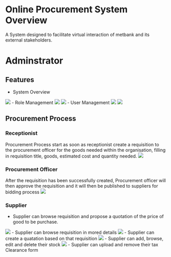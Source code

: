 # Online Procurement System Overview
A System designed to facilitate virtual interaction of metbank and its external stakeholders.

# Adminstrator

## Features
- System Overview
<img  src="/public/img/overview.png"/> 
- Role Management
<img  src="/public/img/roleindex.png"/> 
<img  src="/public/img/addrole.png"/> 
- User Management
<img  src="/public/img/userindex.png"/>
<img  src="/public/img/useraddrole.png"/>

## Procurement Process

### Receptionist
Procurement Process start as soon as receptionist create a requisition to the procurement officer for the goods needed within the organisation, filling in requisition title, goods, estimated cost and quantity needed.
<img  src="/public/img/1.png"/> 

### Procurement Officer
After the requisition has been successfully created, Procurement officer will then approve the requisition and it will then be published to suppliers for bidding process
<img  src="/public/img/2.png"/>

### Supplier
 - Supplier can browse requisition and propose a quotation of the price of good to be purchase.
 <img  src="/public/img/4.png"/>
 - Supplier can browse requisition in mored details
 <img  src="/public/img/5.png"/>
  - Supplier can create a quatation based on that requisition
 <img  src="/public/img/5.png"/>
 - Supplier can add, browse, edit and delete their stock
 <img  src="/public/img/3.png"/>
 - Supplier can upload and remove their tax Clearance form
